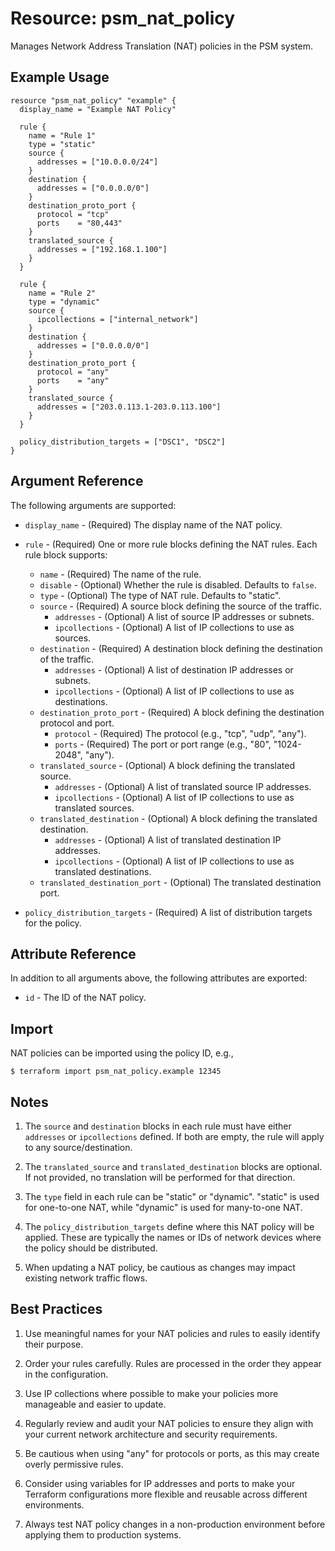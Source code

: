 # Resource: psm_nat_policy

Manages Network Address Translation (NAT) policies in the PSM system.

## Example Usage

```hcl
resource "psm_nat_policy" "example" {
  display_name = "Example NAT Policy"

  rule {
    name = "Rule 1"
    type = "static"
    source {
      addresses = ["10.0.0.0/24"]
    }
    destination {
      addresses = ["0.0.0.0/0"]
    }
    destination_proto_port {
      protocol = "tcp"
      ports    = "80,443"
    }
    translated_source {
      addresses = ["192.168.1.100"]
    }
  }

  rule {
    name = "Rule 2"
    type = "dynamic"
    source {
      ipcollections = ["internal_network"]
    }
    destination {
      addresses = ["0.0.0.0/0"]
    }
    destination_proto_port {
      protocol = "any"
      ports    = "any"
    }
    translated_source {
      addresses = ["203.0.113.1-203.0.113.100"]
    }
  }

  policy_distribution_targets = ["DSC1", "DSC2"]
}
```

## Argument Reference

The following arguments are supported:

* `display_name` - (Required) The display name of the NAT policy.

* `rule` - (Required) One or more rule blocks defining the NAT rules. Each rule block supports:
  * `name` - (Required) The name of the rule.
  * `disable` - (Optional) Whether the rule is disabled. Defaults to `false`.
  * `type` - (Optional) The type of NAT rule. Defaults to "static".
  * `source` - (Required) A source block defining the source of the traffic.
    * `addresses` - (Optional) A list of source IP addresses or subnets.
    * `ipcollections` - (Optional) A list of IP collections to use as sources.
  * `destination` - (Required) A destination block defining the destination of the traffic.
    * `addresses` - (Optional) A list of destination IP addresses or subnets.
    * `ipcollections` - (Optional) A list of IP collections to use as destinations.
  * `destination_proto_port` - (Required) A block defining the destination protocol and port.
    * `protocol` - (Required) The protocol (e.g., "tcp", "udp", "any").
    * `ports` - (Required) The port or port range (e.g., "80", "1024-2048", "any").
  * `translated_source` - (Optional) A block defining the translated source.
    * `addresses` - (Optional) A list of translated source IP addresses.
    * `ipcollections` - (Optional) A list of IP collections to use as translated sources.
  * `translated_destination` - (Optional) A block defining the translated destination.
    * `addresses` - (Optional) A list of translated destination IP addresses.
    * `ipcollections` - (Optional) A list of IP collections to use as translated destinations.
  * `translated_destination_port` - (Optional) The translated destination port.

* `policy_distribution_targets` - (Required) A list of distribution targets for the policy.

## Attribute Reference

In addition to all arguments above, the following attributes are exported:

* `id` - The ID of the NAT policy.

## Import

NAT policies can be imported using the policy ID, e.g.,

```
$ terraform import psm_nat_policy.example 12345
```

## Notes

1. The `source` and `destination` blocks in each rule must have either `addresses` or `ipcollections` defined. If both are empty, the rule will apply to any source/destination.

2. The `translated_source` and `translated_destination` blocks are optional. If not provided, no translation will be performed for that direction.

3. The `type` field in each rule can be "static" or "dynamic". "static" is used for one-to-one NAT, while "dynamic" is used for many-to-one NAT.

4. The `policy_distribution_targets` define where this NAT policy will be applied. These are typically the names or IDs of network devices where the policy should be distributed.

5. When updating a NAT policy, be cautious as changes may impact existing network traffic flows.

## Best Practices

1. Use meaningful names for your NAT policies and rules to easily identify their purpose.

2. Order your rules carefully. Rules are processed in the order they appear in the configuration.

3. Use IP collections where possible to make your policies more manageable and easier to update.

4. Regularly review and audit your NAT policies to ensure they align with your current network architecture and security requirements.

5. Be cautious when using "any" for protocols or ports, as this may create overly permissive rules.

6. Consider using variables for IP addresses and ports to make your Terraform configurations more flexible and reusable across different environments.

7. Always test NAT policy changes in a non-production environment before applying them to production systems.